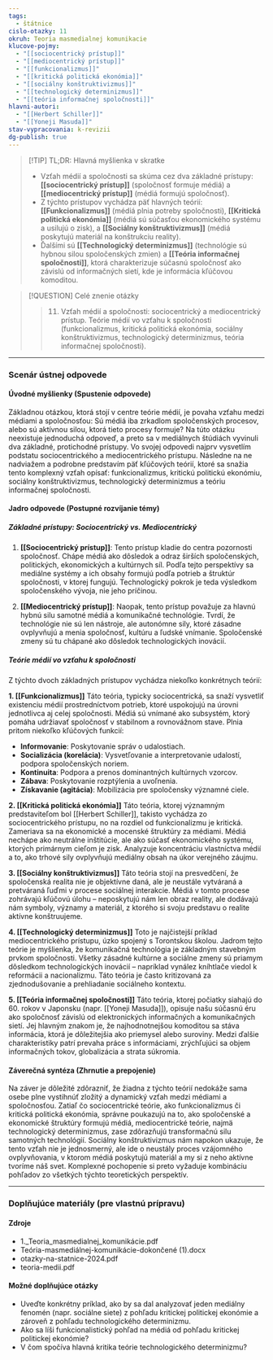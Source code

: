 ```yaml
---
tags:
  - štátnice
cislo-otazky: 11
okruh: Teoria masmedialnej komunikacie
klucove-pojmy:
  - "[[sociocentrický prístup]]"
  - "[[mediocentrický prístup]]"
  - "[[funkcionalizmus]]"
  - "[[kritická politická ekonómia]]"
  - "[[sociálny konštruktivizmus]]"
  - "[[technologický determinizmus]]"
  - "[[teória informačnej spoločnosti]]"
hlavni-autori:
  - "[[Herbert Schiller]]"
  - "[[Yoneji Masuda]]"
stav-vypracovania: k-revizii
dg-publish: true
---
```


> [!TIP] TL;DR: Hlavná myšlienka v skratke
> * Vzťah médií a spoločnosti sa skúma cez dva základné prístupy: **[[sociocentrický prístup]]** (spoločnosť formuje médiá) a **[[mediocentrický prístup]]** (médiá formujú spoločnosť).
> * Z týchto prístupov vychádza päť hlavných teórií: **[[Funkcionalizmus]]** (médiá plnia potreby spoločnosti), **[[Kritická politická ekonómia]]** (médiá sú súčasťou ekonomického systému a usilujú o zisk), a **[[Sociálny konštruktivizmus]]** (médiá poskytujú materiál na konštrukciu reality).
> * Ďalšími sú **[[Technologický determinizmus]]** (technológie sú hybnou silou spoločenských zmien) a **[[Teória informačnej spoločnosti]]**, ktorá charakterizuje súčasnú spoločnosť ako závislú od informačných sietí, kde je informácia kľúčovou komoditou.

> [!QUESTION] Celé znenie otázky
> > 11. Vzťah médií a spoločnosti: sociocentrický a mediocentrický prístup. Teórie médií vo vzťahu k spoločnosti (funkcionalizmus, kritická politická ekonómia, sociálny konštruktivizmus, technologický determinizmus, teória informačnej spoločnosti).

---
### Scenár ústnej odpovede

#### Úvodné myšlienky (Spustenie odpovede)

Základnou otázkou, ktorá stojí v centre teórie médií, je povaha vzťahu medzi médiami a spoločnosťou: Sú médiá iba zrkadlom spoločenských procesov, alebo sú aktívnou silou, ktorá tieto procesy formuje? Na túto otázku neexistuje jednoduchá odpoveď, a preto sa v mediálnych štúdiách vyvinuli dva základné, protichodné prístupy. Vo svojej odpovedi najprv vysvetlím podstatu sociocentrického a mediocentrického prístupu. Následne na ne nadviažem a podrobne predstavím päť kľúčových teórií, ktoré sa snažia tento komplexný vzťah opísať: funkcionalizmus, kritickú politickú ekonómiu, sociálny konštruktivizmus, technologický determinizmus a teóriu informačnej spoločnosti.

#### Jadro odpovede (Postupné rozvíjanie témy)

##### Základné prístupy: Sociocentrický vs. Mediocentrický

1.  **[[Sociocentrický prístup]]**: Tento prístup kladie do centra pozornosti spoločnosť. Chápe médiá ako dôsledok a odraz širších spoločenských, politických, ekonomických a kultúrnych síl. Podľa tejto perspektívy sa mediálne systémy a ich obsahy formujú podľa potrieb a štruktúr spoločnosti, v ktorej fungujú. Technologický pokrok je teda výsledkom spoločenského vývoja, nie jeho príčinou.

2.  **[[Mediocentrický prístup]]**: Naopak, tento prístup považuje za hlavnú hybnú silu samotné médiá a komunikačné technológie. Tvrdí, že technológie nie sú len nástroje, ale autonómne sily, ktoré zásadne ovplyvňujú a menia spoločnosť, kultúru a ľudské vnímanie. Spoločenské zmeny sú tu chápané ako dôsledok technologických inovácií.

##### Teórie médií vo vzťahu k spoločnosti

Z týchto dvoch základných prístupov vychádza niekoľko konkrétnych teórií:

**1. [[Funkcionalizmus]]**
Táto teória, typicky sociocentrická, sa snaží vysvetliť existenciu médií prostredníctvom potrieb, ktoré uspokojujú na úrovni jednotlivca aj celej spoločnosti. Médiá sú vnímané ako subsystém, ktorý pomáha udržiavať spoločnosť v stabilnom a rovnovážnom stave. Plnia pritom niekoľko kľúčových funkcií:
* **Informovanie**: Poskytovanie správ o udalostiach.
* **Socializácia (korelácia)**: Vysvetľovanie a interpretovanie udalostí, podpora spoločenských noriem.
* **Kontinuita**: Podpora a prenos dominantných kultúrnych vzorcov.
* **Zábava**: Poskytovanie rozptýlenia a uvoľnenia.
* **Získavanie (agitácia)**: Mobilizácia pre spoločensky významné ciele.

**2. [[Kritická politická ekonómia]]**
Táto teória, ktorej významným predstaviteľom bol [[Herbert Schiller]], takisto vychádza zo sociocentrického prístupu, no na rozdiel od funkcionalizmu je kritická. Zameriava sa na ekonomické a mocenské štruktúry za médiami. Médiá nechápe ako neutrálne inštitúcie, ale ako súčasť ekonomického systému, ktorých primárnym cieľom je zisk. Analyzuje koncentráciu vlastníctva médií a to, ako trhové sily ovplyvňujú mediálny obsah na úkor verejného záujmu.

**3. [[Sociálny konštruktivizmus]]**
Táto teória stojí na presvedčení, že spoločenská realita nie je objektívne daná, ale je neustále vytváraná a pretváraná ľuďmi v procese sociálnej interakcie. Médiá v tomto procese zohrávajú kľúčovú úlohu – neposkytujú nám len obraz reality, ale dodávajú nám symboly, významy a materiál, z ktorého si svoju predstavu o realite aktívne konštruujeme.

**4. [[Technologický determinizmus]]**
Toto je najčistejší príklad mediocentrického prístupu, úzko spojený s Torontskou školou. Jadrom tejto teórie je myšlienka, že komunikačná technológia je základným stavebným prvkom spoločnosti. Všetky zásadné kultúrne a sociálne zmeny sú priamym dôsledkom technologických inovácií – napríklad vynález kníhtlače viedol k reformácii a nacionalizmu. Táto teória je často kritizovaná za zjednodušovanie a prehliadanie sociálneho kontextu.

**5. [[Teória informačnej spoločnosti]]**
Táto teória, ktorej počiatky siahajú do 60. rokov v Japonsku (napr. [[Yoneji Masuda]]), opisuje našu súčasnú éru ako spoločnosť závislú od elektronických informačných a komunikačných sietí. Jej hlavným znakom je, že najhodnotnejšou komoditou sa stáva informácia, ktorá je dôležitejšia ako priemysel alebo suroviny. Medzi ďalšie charakteristiky patrí prevaha práce s informáciami, zrýchľujúci sa objem informačných tokov, globalizácia a strata súkromia.

#### Záverečná syntéza (Zhrnutie a prepojenie)

Na záver je dôležité zdôrazniť, že žiadna z týchto teórií nedokáže sama osebe plne vystihnúť zložitý a dynamický vzťah medzi médiami a spoločnosťou. Zatiaľ čo sociocentrické teórie, ako funkcionalizmus či kritická politická ekonómia, správne poukazujú na to, ako spoločenské a ekonomické štruktúry formujú médiá, mediocentrické teórie, najmä technologický determinizmus, zase zdôrazňujú transformačnú silu samotných technológií. Sociálny konštruktivizmus nám napokon ukazuje, že tento vzťah nie je jednosmerný, ale ide o neustály proces vzájomného ovplyvňovania, v ktorom médiá poskytujú materiál a my si z neho aktívne tvoríme náš svet. Komplexné pochopenie si preto vyžaduje kombináciu pohľadov zo všetkých týchto teoretických perspektív.

---

### Doplňujúce materiály (pre vlastnú prípravu)

#### Zdroje
* 1._Teoria_masmedialnej_komunikácie.pdf
* Teória-masmediálnej-komunikácie-dokončené (1).docx
* otazky-na-statnice-2024.pdf
* teoria-medii.pdf

#### Možné doplňujúce otázky
* Uveďte konkrétny príklad, ako by sa dal analyzovať jeden mediálny fenomén (napr. sociálne siete) z pohľadu kritickej politickej ekonómie a zároveň z pohľadu technologického determinizmu.
* Ako sa líši funkcionalistický pohľad na médiá od pohľadu kritickej politickej ekonómie?
* V čom spočíva hlavná kritika teórie technologického determinizmu?